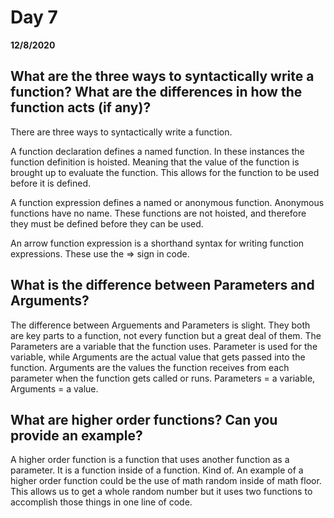 # Day 7
__12/8/2020__

## What are the three ways to syntactically write a function? What are the differences in how the function acts (if any)?

There are three ways to syntactically write a function.

 A function declaration defines a named function. In these instances the function definition is hoisted. Meaning that the value of the function is brought up to evaluate the function. This allows for the function to be used before it is defined.

A function expression defines a named or anonymous function. Anonymous functions have no name. These functions are not hoisted, and therefore they must be defined before they can be used. 

An arrow function expression is a shorthand syntax for writing function expressions. These use the => sign in code. 


## What is the difference between Parameters and Arguments?

The difference between Arguements and Parameters is slight. They both are key parts to a function, not every function but a great deal of them. The Parameters are a variable that the function uses. Parameter is used for the variable, while Arguments are the actual value that gets passed into the function. Arguments are the values the function receives from each parameter when the function gets called or runs. Parameters = a variable, Arguments = a value.


## What are higher order functions? Can you provide an example?

A higher order function is a function that uses another function as a parameter. It is a function inside of a function. Kind of. An example of a higher order function could be the use of math random inside of math floor. This allows us to get a whole random number but it uses two functions to accomplish those things in one line of code.